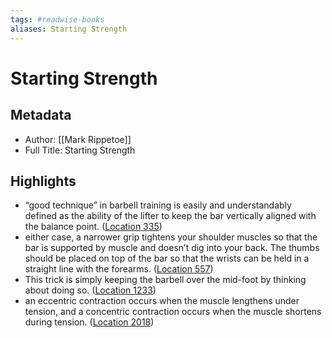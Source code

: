 ```yaml
---
tags: #readwise-books
aliases: Starting Strength
---
```

# Starting Strength

## Metadata
- Author: [[Mark Rippetoe]]
- Full Title: Starting Strength

## Highlights
- “good technique” in barbell training is easily and understandably defined as the ability of the lifter to keep the bar vertically aligned with the balance point. ([Location 335](https://readwise.io/to_kindle?action=open&asin=B006XJR5ZA&location=335))
- either case, a narrower grip tightens your shoulder muscles so that the bar is supported by muscle and doesn’t dig into your back. The thumbs should be placed on top of the bar so that the wrists can be held in a straight line with the forearms. ([Location 557](https://readwise.io/to_kindle?action=open&asin=B006XJR5ZA&location=557))
- This trick is simply keeping the barbell over the mid-foot by thinking about doing so. ([Location 1233](https://readwise.io/to_kindle?action=open&asin=B006XJR5ZA&location=1233))
- an eccentric contraction occurs when the muscle lengthens under tension, and a concentric contraction occurs when the muscle shortens during tension. ([Location 2018](https://readwise.io/to_kindle?action=open&asin=B006XJR5ZA&location=2018))
